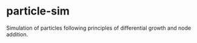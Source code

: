 # particle-sim
Simulation of particles following principles of differential growth and node addition.
